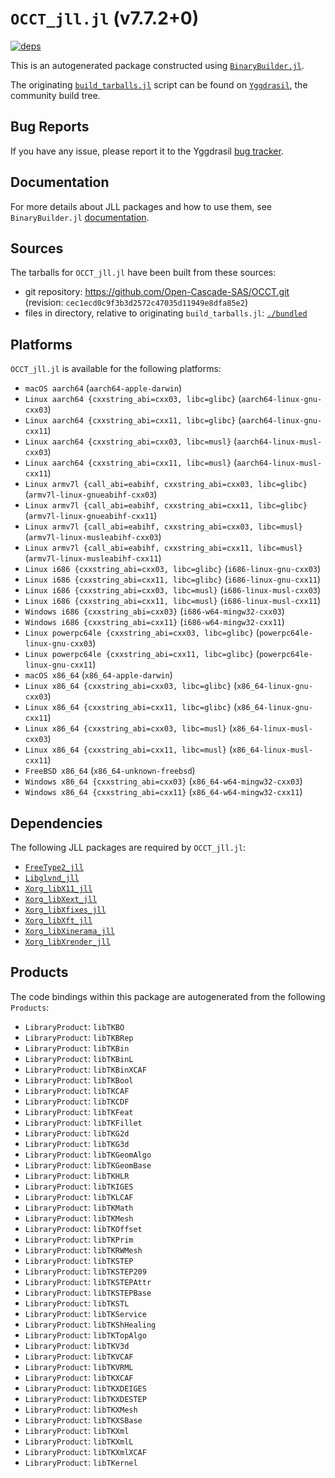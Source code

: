 # `OCCT_jll.jl` (v7.7.2+0)

[![deps](https://juliahub.com/docs/OCCT_jll/deps.svg)](https://juliahub.com/ui/Packages/General/OCCT_jll/)

This is an autogenerated package constructed using [`BinaryBuilder.jl`](https://github.com/JuliaPackaging/BinaryBuilder.jl).

The originating [`build_tarballs.jl`](https://github.com/JuliaPackaging/Yggdrasil/blob/60235b3f4b943dfd830a9c9385f5983a89fd9094/O/OCCT/build_tarballs.jl) script can be found on [`Yggdrasil`](https://github.com/JuliaPackaging/Yggdrasil/), the community build tree.

## Bug Reports

If you have any issue, please report it to the Yggdrasil [bug tracker](https://github.com/JuliaPackaging/Yggdrasil/issues).

## Documentation

For more details about JLL packages and how to use them, see `BinaryBuilder.jl` [documentation](https://docs.binarybuilder.org/stable/jll/).

## Sources

The tarballs for `OCCT_jll.jl` have been built from these sources:

* git repository: https://github.com/Open-Cascade-SAS/OCCT.git (revision: `cec1ecd0c9f3b3d2572c47035d11949e8dfa85e2`)
* files in directory, relative to originating `build_tarballs.jl`: [`./bundled`](https://github.com/JuliaPackaging/Yggdrasil/tree/60235b3f4b943dfd830a9c9385f5983a89fd9094/O/OCCT/bundled)

## Platforms

`OCCT_jll.jl` is available for the following platforms:

* `macOS aarch64` (`aarch64-apple-darwin`)
* `Linux aarch64 {cxxstring_abi=cxx03, libc=glibc}` (`aarch64-linux-gnu-cxx03`)
* `Linux aarch64 {cxxstring_abi=cxx11, libc=glibc}` (`aarch64-linux-gnu-cxx11`)
* `Linux aarch64 {cxxstring_abi=cxx03, libc=musl}` (`aarch64-linux-musl-cxx03`)
* `Linux aarch64 {cxxstring_abi=cxx11, libc=musl}` (`aarch64-linux-musl-cxx11`)
* `Linux armv7l {call_abi=eabihf, cxxstring_abi=cxx03, libc=glibc}` (`armv7l-linux-gnueabihf-cxx03`)
* `Linux armv7l {call_abi=eabihf, cxxstring_abi=cxx11, libc=glibc}` (`armv7l-linux-gnueabihf-cxx11`)
* `Linux armv7l {call_abi=eabihf, cxxstring_abi=cxx03, libc=musl}` (`armv7l-linux-musleabihf-cxx03`)
* `Linux armv7l {call_abi=eabihf, cxxstring_abi=cxx11, libc=musl}` (`armv7l-linux-musleabihf-cxx11`)
* `Linux i686 {cxxstring_abi=cxx03, libc=glibc}` (`i686-linux-gnu-cxx03`)
* `Linux i686 {cxxstring_abi=cxx11, libc=glibc}` (`i686-linux-gnu-cxx11`)
* `Linux i686 {cxxstring_abi=cxx03, libc=musl}` (`i686-linux-musl-cxx03`)
* `Linux i686 {cxxstring_abi=cxx11, libc=musl}` (`i686-linux-musl-cxx11`)
* `Windows i686 {cxxstring_abi=cxx03}` (`i686-w64-mingw32-cxx03`)
* `Windows i686 {cxxstring_abi=cxx11}` (`i686-w64-mingw32-cxx11`)
* `Linux powerpc64le {cxxstring_abi=cxx03, libc=glibc}` (`powerpc64le-linux-gnu-cxx03`)
* `Linux powerpc64le {cxxstring_abi=cxx11, libc=glibc}` (`powerpc64le-linux-gnu-cxx11`)
* `macOS x86_64` (`x86_64-apple-darwin`)
* `Linux x86_64 {cxxstring_abi=cxx03, libc=glibc}` (`x86_64-linux-gnu-cxx03`)
* `Linux x86_64 {cxxstring_abi=cxx11, libc=glibc}` (`x86_64-linux-gnu-cxx11`)
* `Linux x86_64 {cxxstring_abi=cxx03, libc=musl}` (`x86_64-linux-musl-cxx03`)
* `Linux x86_64 {cxxstring_abi=cxx11, libc=musl}` (`x86_64-linux-musl-cxx11`)
* `FreeBSD x86_64` (`x86_64-unknown-freebsd`)
* `Windows x86_64 {cxxstring_abi=cxx03}` (`x86_64-w64-mingw32-cxx03`)
* `Windows x86_64 {cxxstring_abi=cxx11}` (`x86_64-w64-mingw32-cxx11`)

## Dependencies

The following JLL packages are required by `OCCT_jll.jl`:

* [`FreeType2_jll`](https://github.com/JuliaBinaryWrappers/FreeType2_jll.jl)
* [`Libglvnd_jll`](https://github.com/JuliaBinaryWrappers/Libglvnd_jll.jl)
* [`Xorg_libX11_jll`](https://github.com/JuliaBinaryWrappers/Xorg_libX11_jll.jl)
* [`Xorg_libXext_jll`](https://github.com/JuliaBinaryWrappers/Xorg_libXext_jll.jl)
* [`Xorg_libXfixes_jll`](https://github.com/JuliaBinaryWrappers/Xorg_libXfixes_jll.jl)
* [`Xorg_libXft_jll`](https://github.com/JuliaBinaryWrappers/Xorg_libXft_jll.jl)
* [`Xorg_libXinerama_jll`](https://github.com/JuliaBinaryWrappers/Xorg_libXinerama_jll.jl)
* [`Xorg_libXrender_jll`](https://github.com/JuliaBinaryWrappers/Xorg_libXrender_jll.jl)

## Products

The code bindings within this package are autogenerated from the following `Products`:

* `LibraryProduct`: `libTKBO`
* `LibraryProduct`: `libTKBRep`
* `LibraryProduct`: `libTKBin`
* `LibraryProduct`: `libTKBinL`
* `LibraryProduct`: `libTKBinXCAF`
* `LibraryProduct`: `libTKBool`
* `LibraryProduct`: `libTKCAF`
* `LibraryProduct`: `libTKCDF`
* `LibraryProduct`: `libTKFeat`
* `LibraryProduct`: `libTKFillet`
* `LibraryProduct`: `libTKG2d`
* `LibraryProduct`: `libTKG3d`
* `LibraryProduct`: `libTKGeomAlgo`
* `LibraryProduct`: `libTKGeomBase`
* `LibraryProduct`: `libTKHLR`
* `LibraryProduct`: `libTKIGES`
* `LibraryProduct`: `libTKLCAF`
* `LibraryProduct`: `libTKMath`
* `LibraryProduct`: `libTKMesh`
* `LibraryProduct`: `libTKOffset`
* `LibraryProduct`: `libTKPrim`
* `LibraryProduct`: `libTKRWMesh`
* `LibraryProduct`: `libTKSTEP`
* `LibraryProduct`: `libTKSTEP209`
* `LibraryProduct`: `libTKSTEPAttr`
* `LibraryProduct`: `libTKSTEPBase`
* `LibraryProduct`: `libTKSTL`
* `LibraryProduct`: `libTKService`
* `LibraryProduct`: `libTKShHealing`
* `LibraryProduct`: `libTKTopAlgo`
* `LibraryProduct`: `libTKV3d`
* `LibraryProduct`: `libTKVCAF`
* `LibraryProduct`: `libTKVRML`
* `LibraryProduct`: `libTKXCAF`
* `LibraryProduct`: `libTKXDEIGES`
* `LibraryProduct`: `libTKXDESTEP`
* `LibraryProduct`: `libTKXMesh`
* `LibraryProduct`: `libTKXSBase`
* `LibraryProduct`: `libTKXml`
* `LibraryProduct`: `libTKXmlL`
* `LibraryProduct`: `libTKXmlXCAF`
* `LibraryProduct`: `libTKernel`
